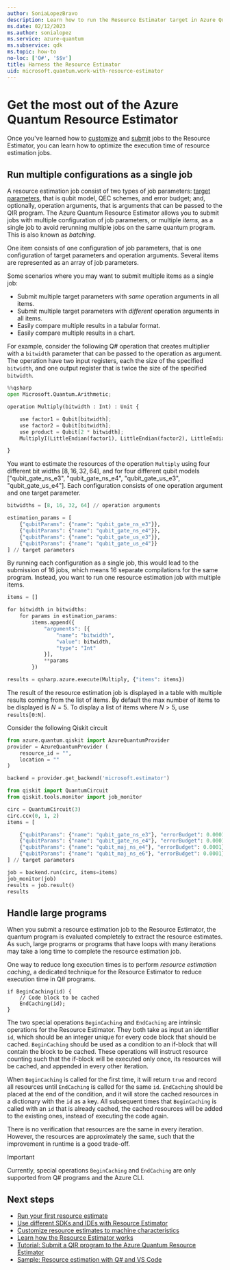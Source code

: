 ```yaml
---
author: SoniaLopezBravo
description: Learn how to run the Resource Estimator target in Azure Quantum and tips to make your work and job submission more efficient 
ms.date: 02/12/2023
ms.author: sonialopez
ms.service: azure-quantum
ms.subservice: qdk
ms.topic: how-to
no-loc: ['Q#', '$$v']
title: Harness the Resource Estimator
uid: microsoft.quantum.work-with-resource-estimator
---
```


# Get the most out of the Azure Quantum Resource Estimator

Once you've learned how to [customize](xref:microsoft.quantum.overview.resources-estimator) and [submit](xref:microsoft.quantum.quickstarts.computing.resources-estimator) jobs to the Resource Estimator, you can learn how to optimize the execution time of resource estimation jobs.

## Run multiple configurations as a single job

A resource estimation job consist of two types of job parameters: [target parameters](xref:microsoft.quantum.overview.resources-estimator#target-parameters), that is qubit model, QEC schemes, and error budget; and, optionally, operation arguments, that is arguments that can be passed to the QIR program. The Azure Quantum Resource Estimator allows you to submit jobs with multiple configuration of job parameters, or multiple *items*, as a single job to avoid rerunning multiple jobs on the same quantum program. This is also known as *batching*.

One item consists of one configuration of job parameters, that is one configuration of target parameters and operation arguments. Several items are represented as an array of job parameters. 

Some scenarios where you may want to submit multiple items as a single job:

- Submit multiple target parameters with *same* operation arguments in all items.
- Submit multiple target parameters with *different* operation arguments in all items.
- Easily compare multiple results in a tabular format.
- Easily compare multiple results in a chart.



For example, consider the following Q# operation that creates multiplier with a `bitwidth` parameter that can be passed to the operation as argument. The operation have two input registers, each the size of the specified `bitwidth`, and one output register that is twice the size of the specified `bitwidth`. 

```python 
%%qsharp 
open Microsoft.Quantum.Arithmetic;

operation Multiply(bitwidth : Int) : Unit { 

    use factor1 = Qubit[bitwidth]; 
    use factor2 = Qubit[bitwidth]; 
    use product = Qubit[2 * bitwidth]; 
    MultiplyI(LittleEndian(factor1), LittleEndian(factor2), LittleEndian(product)); 

} 
```
You want to estimate the resources of the operation `Multiply` using four different bit widths [8, 16, 32, 64], and for four different qubit models ["qubit_gate_ns_e3", "qubit_gate_ns_e4", "qubit_gate_us_e3", "qubit_gate_us_e4"]. Each configuration consists of one operation argument and one target parameter.

```python
bitwidths = [8, 16, 32, 64] // operation arguments  

estimation_params = [ 
    {"qubitParams": {"name": "qubit_gate_ns_e3"}}, 
    {"qubitParams": {"name": "qubit_gate_ns_e4"}}, 
    {"qubitParams": {"name": "qubit_gate_us_e3"}}, 
    {"qubitParams": {"name": "qubit_gate_us_e4"}} 
] // target parameters  

```
By running each configuration as a single job, this would lead to the submission of 16 jobs, which means 16 separate compilations for the same program. 
Instead, you want to run one resource estimation job with multiple items. 

```python
items = [] 

for bitwidth in bitwidths: 
    for params in estimation_params: 
        items.append({ 
            "arguments": [{ 
                "name": "bitwidth", 
                "value": bitwidth, 
                "type": "Int" 
            }], 
            **params 
        }) 

results = qsharp.azure.execute(Multiply, {"items": items}) 
```

The result of the resource estimation job is displayed in a table with multiple results coming from the list of items. By default the max number of items to be displayed is $N = 5$. To display a list of items where $N > 5$, use `results[0:N]`. 

Consider the following Qiskit circuit

```python
from azure.quantum.qiskit import AzureQuantumProvider 
provider = AzureQuantumProvider ( 
    resource_id = "", 
    location = "" 
) 

backend = provider.get_backend('microsoft.estimator') 

from qiskit import QuantumCircuit 
from qiskit.tools.monitor import job_monitor 

circ = QuantumCircuit(3) 
circ.ccx(0, 1, 2) 
items = [ 

    {"qubitParams": {"name": "qubit_gate_ns_e3"}, "errorBudget": 0.0001}, 
    {"qubitParams": {"name": "qubit_gate_ns_e4"}, "errorBudget": 0.0001}, 
    {"qubitParams": {"name": "qubit_maj_ns_e4"}, "errorBudget": 0.0001}, 
    {"qubitParams": {"name": "qubit_maj_ns_e6"}, "errorBudget": 0.0001}, 
] // target parameters 

job = backend.run(circ, items=items) 
job_monitor(job) 
results = job.result() 
results 
```

## Handle large programs

When you submit a resource estimation job to the Resource Estimator, the quantum program is evaluated completely to extract the resource estimates. As such, large programs or programs that have loops with many iterations may take a long time to complete the resource estimation job.

One way to reduce long execution times is to perform *resource estimation caching*, a dedicated technique for the Resource Estimator to reduce execution time in Q# programs. 

```qsharp
if BeginCaching(id) {
    // Code block to be cached
    EndCaching(id);
}
```

The two special operations `BeginCaching` and `EndCaching` are intrinsic operations for the Resource Estimator. They both take as input an identifier `id`, which should be an integer unique for every code block that should be cached. `BeginCaching` should be used as a condition to an if-block that will contain the block to be cached. These operations will instruct resource counting such that the if-block will be executed only once, its resources will be cached, and appended in every other iteration.

When `BeginCaching` is called for the first time, it will return `true` and record all resources until `EndCaching` is called for the same `id`. `EndCaching` should be placed at the end of the condition, and it will store the cached resources in a dictionary with the `id` as a key. All subsequent times that `BeginCaching` is called with an `id` that is already cached, the cached resources will be added to the existing ones, instead of executing the code again.

There is no verification that resources are the same in every iteration. However, the resources are approximately the same, such that the improvement in runtime is a good trade-off.

> [!IMPORTANT]
> Currently, special operations `BeginCaching` and `EndCaching` are only supported from Q# programs and the Azure CLI. 


## Next steps

- [Run your first resource estimate](xref:microsoft.quantum.quickstarts.computing.resources-estimator)
- [Use different SDKs and IDEs with Resource Estimator](xref:microsoft.quantum.submit-resource-estimation-jobs)
- [Customize resource estimates to machine characteristics](xref:microsoft.quantum.overview.resources-estimator)
- [Learn how the Resource Estimator works](xref:microsoft.quantum.learn-how-resource-estimator-works)
- [Tutorial: Submit a QIR program to the Azure Quantum Resource Estimator](xref:microsoft.quantum.tutorial.resource-estimator.qir)
- [Sample: Resource estimation with Q# and VS Code](https://github.com/microsoft/Quantum/tree/main/samples/azure-quantum/resource-estimation/integer-factorization-with-cli)

